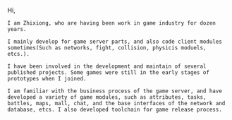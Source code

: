 Hi, 

    I am Zhixiong, who are having been work in game industry for dozen years. 

    I mainly develop for game server parts, and also code client modules sometimes(Such as networks, fight, collision, physicis moduels, etcs.). 

    I have been involved in the development and maintain of several published projects. Some games were still in the early stages of prototypes when I joined.

    I am familiar with the business process of the game server, and have developed a variety of game modules, such as attributes, tasks, battles, maps, mall, chat, and the base interfaces of the network and database, etcs. I also developed toolchain for game release process.